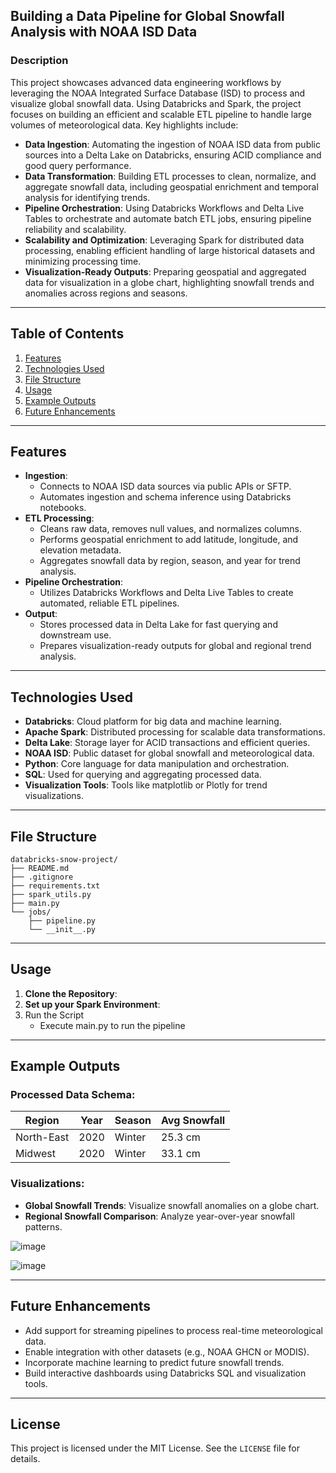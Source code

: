 ## **Building a Data Pipeline for Global Snowfall Analysis with NOAA ISD Data**

### **Description**
This project showcases advanced data engineering workflows by leveraging the NOAA Integrated Surface Database (ISD) to process and visualize global snowfall data. Using Databricks and Spark, the project focuses on building an efficient and scalable ETL pipeline to handle large volumes of meteorological data. Key highlights include:

- **Data Ingestion**: Automating the ingestion of NOAA ISD data from public sources into a Delta Lake on Databricks, ensuring ACID compliance and good query performance.
- **Data Transformation**: Building ETL processes to clean, normalize, and aggregate snowfall data, including geospatial enrichment and temporal analysis for identifying trends.
- **Pipeline Orchestration**: Using Databricks Workflows and Delta Live Tables to orchestrate and automate batch ETL jobs, ensuring pipeline reliability and scalability.
- **Scalability and Optimization**: Leveraging Spark for distributed data processing, enabling efficient handling of large historical datasets and minimizing processing time.
- **Visualization-Ready Outputs**: Preparing geospatial and aggregated data for visualization in a globe chart, highlighting snowfall trends and anomalies across regions and seasons.

---

## **Table of Contents**
1. [Features](#features)
2. [Technologies Used](#technologies-used)
3. [File Structure](#file-structure)
4. [Usage](#usage)
5. [Example Outputs](#example-outputs)
6. [Future Enhancements](#future-enhancements)

---

## **Features**
- **Ingestion**:
  - Connects to NOAA ISD data sources via public APIs or SFTP.
  - Automates ingestion and schema inference using Databricks notebooks.
- **ETL Processing**:
  - Cleans raw data, removes null values, and normalizes columns.
  - Performs geospatial enrichment to add latitude, longitude, and elevation metadata.
  - Aggregates snowfall data by region, season, and year for trend analysis.
- **Pipeline Orchestration**:
  - Utilizes Databricks Workflows and Delta Live Tables to create automated, reliable ETL pipelines.
- **Output**:
  - Stores processed data in Delta Lake for fast querying and downstream use.
  - Prepares visualization-ready outputs for global and regional trend analysis.

---

## **Technologies Used**
- **Databricks**: Cloud platform for big data and machine learning.
- **Apache Spark**: Distributed processing for scalable data transformations.
- **Delta Lake**: Storage layer for ACID transactions and efficient queries.
- **NOAA ISD**: Public dataset for global snowfall and meteorological data.
- **Python**: Core language for data manipulation and orchestration.
- **SQL**: Used for querying and aggregating processed data.
- **Visualization Tools**: Tools like matplotlib or Plotly for trend visualizations.

---

## **File Structure**
```
databricks-snow-project/
├── README.md
├── .gitignore
├── requirements.txt
├── spark_utils.py
├── main.py
└── jobs/
    ├── pipeline.py
    └── __init__.py

```

---

## **Usage**
1. **Clone the Repository**:
2. **Set up your Spark Environment**:
3. Run the Script
   - Execute main.py to run the pipeline

---

## **Example Outputs**
### Processed Data Schema:
| Region      | Year | Season | Avg Snowfall |
|-------------|------|--------|--------------|
| North-East  | 2020 | Winter | 25.3 cm      |
| Midwest     | 2020 | Winter | 33.1 cm      |

### Visualizations:
- **Global Snowfall Trends**: Visualize snowfall anomalies on a globe chart.
- **Regional Snowfall Comparison**: Analyze year-over-year snowfall patterns.

![image](https://github.com/user-attachments/assets/2d49464c-bee2-4e24-b514-2b5f8b77e6ad)

![image](https://github.com/user-attachments/assets/c62cff05-228f-4915-af1c-1fc1809da265)


---

## **Future Enhancements**
- Add support for streaming pipelines to process real-time meteorological data.
- Enable integration with other datasets (e.g., NOAA GHCN or MODIS).
- Incorporate machine learning to predict future snowfall trends.
- Build interactive dashboards using Databricks SQL and visualization tools.

---

## **License**
This project is licensed under the MIT License. See the `LICENSE` file for details.

